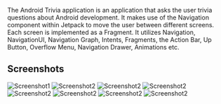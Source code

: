 The Android Trivia application is an application that asks the user trivia questions about Android development.  It makes use of the Navigation component within Jetpack to move the user between different screens.  Each screen is implemented as a Fragment.
It utilizes Navigation, NavigationUI, Navigation Graph, Intents, Fragments, the Action Bar, Up Button, Overflow Menu, Navigation Drawer, Animations etc.

## Screenshots

![Screenshot1](screenshots/Screenshot_1.png) ![Screenshot2](screenshots/Screenshot_2.png)
![Screenshot2](screenshots/Screenshot_3.png) ![Screenshot2](screenshots/Screenshot_4.png)
![Screenshot2](screenshots/Screenshot_5.png) ![Screenshot2](screenshots/Screenshot_6.png)
![Screenshot2](screenshots/Screenshot_7.png) ![Screenshot2](screenshots/Screenshot_8.png)